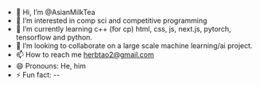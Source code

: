 - 👋 Hi, I’m @AsianMilkTea
- 👀 I’m interested in comp sci and competitive programming
- 🌱 I’m currently learning c++ (for cp) html, css, js, next.js, pytorch, tensorflow and python. 
- 💞️ I’m looking to collaborate on a large scale machine learning/ai project.
- 📫 How to reach me herbtao2@gmail.com
- 😄 Pronouns: He, him
- ⚡ Fun fact: --
